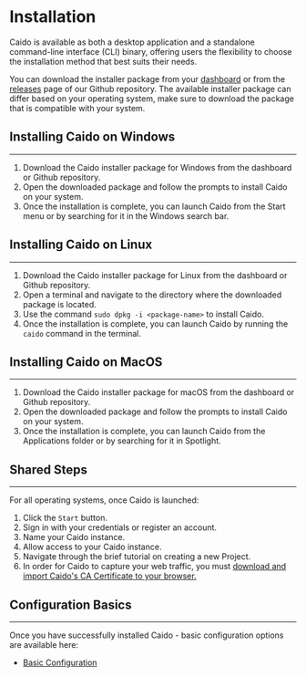 # Installation

Caido is available as both a desktop application and a standalone command-line interface (CLI) binary, offering users the flexibility to choose the installation method that best suits their needs.

You can download the installer package from your <a href="https://dashboard.caido.io" target="_blank">dashboard</a> or from the <a href="https://github.com/caido/caido/releases" target="_blank">releases</a> page of our Github repository. The available installer package can differ based on your operating system, make sure to download the package that is compatible with your system.

## Installing Caido on Windows

---

1. Download the Caido installer package for Windows from the dashboard or Github repository.
2. Open the downloaded package and follow the prompts to install Caido on your system.
3. Once the installation is complete, you can launch Caido from the Start menu or by searching for it in the Windows search bar.

## Installing Caido on Linux

---

1. Download the Caido installer package for Linux from the dashboard or Github repository.
2. Open a terminal and navigate to the directory where the downloaded package is located.
3. Use the command `sudo dpkg -i <package-name>` to install Caido.
4. Once the installation is complete, you can launch Caido by running the `caido` command in the terminal.

## Installing Caido on MacOS

---

1. Download the Caido installer package for macOS from the dashboard or Github repository.
2. Open the downloaded package and follow the prompts to install Caido on your system.
3. Once the installation is complete, you can launch Caido from the Applications folder or by searching for it in Spotlight.

## Shared Steps

---

For all operating systems, once Caido is launched:

1. Click the `Start` button.
2. Sign in with your credentials or register an account.
3. Name your Caido instance.
4. Allow access to your Caido instance.
5. Navigate through the brief tutorial on creating a new Project.
6. In order for Caido to capture your web traffic, you must [download and import Caido's CA Certificate to your browser.](../../configuration/import_ca_certificate.md)

## Configuration Basics

---

Once you have successfully installed Caido - basic configuration options are available here:

- [Basic Configuration](./config.md)
